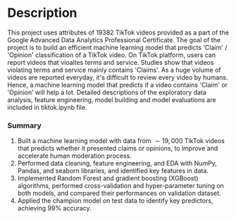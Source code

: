 # Description
This project uses attributes of 19382 TikTok videos provided as a part of the Google Advanced Data Analytics Professional Certificate. The goal of the project is to build an efficient machine learning model that predicts 'Claim' / 'Opinion' classification of a TikTok video. On TikTok platform, users can report videos that vioaltes terms and service. Studies show that videos violating terms and service mainly contains 'Claims'. As a huge volume of videos are reported everyday, it's difficult to review every video by humans. Hence, a machine learning model that predicts if a video contains 'Claim' or 'Opinion' will help a lot. Detailed descriptions of the exploratory data analysis, feature engineering, model building and model evaluations are included in tiktok.ipynb file.

### Summary
1. Built a machine learning model with data from $\sim 19,000$ TikTok videos that predicts whether it presented claims or opinions, to improve and accelerate human moderation process.
2. Performed data cleaning, feature engineering, and EDA with NumPy, Pandas, and seaborn libraries, and identified key features in data.
3. Implemented Random Forest and gradient boosting (XGBoost) algorithms, performed cross-validation and hyper-parameter tuning on both models, and compared their performances on validation dataset.
4. Applied the champion model on test data to identify key predictors, achieving 99% accuracy.
